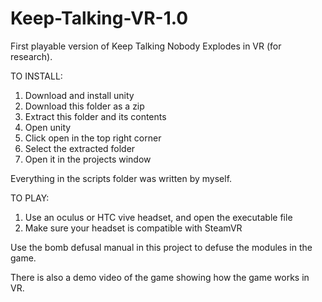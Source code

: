 # Keep-Talking-VR-1.0
First playable version of Keep Talking Nobody Explodes in VR (for research).

TO INSTALL:

1. Download and install unity
2. Download this folder as a zip
3. Extract this folder and its contents
4. Open unity
5. Click open in the top right corner
6. Select the extracted folder
7. Open it in the projects window

Everything in the scripts folder was written by myself.

TO PLAY:

1. Use an oculus or HTC vive headset, and open the executable file
2. Make sure your headset is compatible with SteamVR

Use the bomb defusal manual in this project to defuse the modules in the game.

There is also a demo video of the game showing how the game works in VR.
